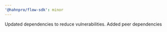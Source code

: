 ```yaml
---
'@hahnpro/flow-sdk': minor
---
```


Updated dependencies to reduce vulnerabilities.
Added peer dependencies
